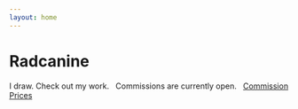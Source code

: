 ```yaml
---
layout: home
---
```

# Radcanine 

I draw. Check out my work. &nbsp;
Commissions are currently open. &nbsp;
[Commission Prices](/prices.html)
